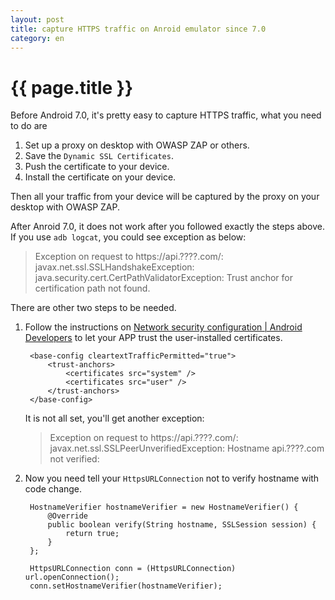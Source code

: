 ```yaml
---
layout: post
title: capture HTTPS traffic on Anroid emulator since 7.0
category: en
---
```


{{ page.title }}
================
Before Android 7.0, it's pretty easy to capture HTTPS traffic, what you need to do are

1. Set up a proxy on desktop with OWASP ZAP or others.
1. Save the `Dynamic SSL Certificates`.
1. Push the certificate to your device.
1. Install the certificate on your device.

Then all your traffic from your device will be captured by the proxy on your desktop with OWASP ZAP.

After Anroid 7.0, it does not work after you followed exactly the steps above. If you use `adb logcat`, you could see exception as below:

> Exception on request to https://api.????.com/: javax.net.ssl.SSLHandshakeException: java.security.cert.CertPathValidatorException: Trust anchor for certification path not found.

There are other two steps to be needed.

1. Follow the instructions on [Network security configuration | Android Developers](https://developer.android.com/training/articles/security-config) to let your APP trust the user-installed certificates.

        <base-config cleartextTrafficPermitted="true">
            <trust-anchors>
                <certificates src="system" />
                <certificates src="user" />
            </trust-anchors>
        </base-config>

    It is not all set, you'll get another exception:

    > Exception on request to https://api.????.com/: javax.net.ssl.SSLPeerUnverifiedException: Hostname api.????.com not verified:

1. Now you need tell your `HttpsURLConnection` not to verify hostname with code change.

        HostnameVerifier hostnameVerifier = new HostnameVerifier() {
            @Override
            public boolean verify(String hostname, SSLSession session) {
                return true;
            }
        };

        HttpsURLConnection conn = (HttpsURLConnection) url.openConnection();
        conn.setHostnameVerifier(hostnameVerifier);
